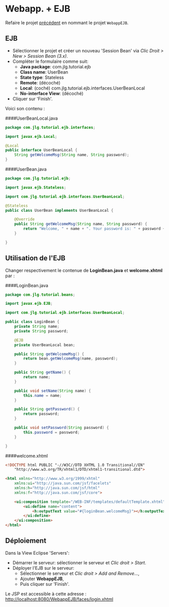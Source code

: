 Webapp. + EJB
=============

Refaire le projet [précédent]({{url('/cours/java_ee/09_webapp_jsf')}}) en
nommant le projet `WebappEJB`.

EJB
---

- Sélectionner le projet et créer un nouveau 'Session Bean' via
  *Clic Droit > New > Session Bean (3.x)*.
- Compléter le formulaire comme suit:
	- **Java package**: com.jlg.tutorial.ejb
	- **Class name**: UserBean
	- **State type**: Stateless
	- **Remote**: (décoché)
	- **Local**: (coché) com.jlg.tutorial.ejb.interfaces.UserBeanLocal
	- **No-interface View**: (décoché)
- Cliquer sur 'Finish'.

Voici son contenu :

####UserBeanLocal.java
```java
package com.jlg.tutorial.ejb.interfaces;

import javax.ejb.Local;

@Local
public interface UserBeanLocal {
	String getWelcomeMsg(String name, String password);
}

```

####UserBean.java
```java
package com.jlg.tutorial.ejb;

import javax.ejb.Stateless;

import com.jlg.tutorial.ejb.interfaces.UserBeanLocal;

@Stateless
public class UserBean implements UserBeanLocal {

	@Override
	public String getWelcomeMsg(String name, String password) {
		return "Welcome, " + name + ". Your password is: " + password + ".";
	}

}

```

Utilisation de l'EJB
--------------------

Changer respectivement le contenue de **LoginBean.java** et **welcome.xhtml**
par :


####LoginBean.java
```java
package com.jlg.tutorial.beans;

import javax.ejb.EJB;

import com.jlg.tutorial.ejb.interfaces.UserBeanLocal;

public class LoginBean {
	private String name;
	private String password;

	@EJB
	private UserBeanLocal bean;

	public String getWelcomeMsg() {
		return bean.getWelcomeMsg(name, password);
	}

	public String getName() {
		return name;
	}

	public void setName(String name) {
		this.name = name;
	}

	public String getPassword() {
		return password;
	}

	public void setPassword(String password) {
		this.password = password;
	}

}

```

####welcome.xhtml
```html
<!DOCTYPE html PUBLIC "-//W3C//DTD XHTML 1.0 Transitional//EN"
	"http://www.w3.org/TR/xhtml1/DTD/xhtml1-transitional.dtd">

<html xmlns="http://www.w3.org/1999/xhtml"
	xmlns:ui="http://java.sun.com/jsf/facelets"
	xmlns:h="http://java.sun.com/jsf/html"
	xmlns:f="http://java.sun.com/jsf/core">

	<ui:composition template="/WEB-INF/templates/defaultTemplate.xhtml">
		<ui:define name="content">
			<h:outputText value="#{loginBean.welcomeMsg}"></h:outputText>
		</ui:define>
	</ui:composition>
</html>
```


Déploiement
-----------

Dans la View Eclipse 'Servers':

- Démarrer le serveur: sélectionner le serveur et *Clic droit > Start*.
- Déployer l'EJB sur le serveur:
	- Sélectionner le serveur et *Clic droit > Add and Remove...*,
	- Ajouter **WebappEJB**,
	- Puis cliquer sur 'Finish'.

Le JSP est accessible à cette adresse :
[http://localhost:8080/WebappEJB/faces/login.xhtml](http://localhost:8080/WebappEJB/faces/login.xhtml)